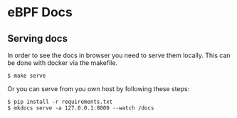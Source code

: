 # eBPF Docs

## Serving docs

In order to see the docs in browser you need to serve them locally. This can be done with docker via the makefile.
```
$ make serve
```

Or you can serve from you own host by following these steps:
```
$ pip install -r requirements.txt
$ mkdocs serve -a 127.0.0.1:8000 --watch /docs
```
